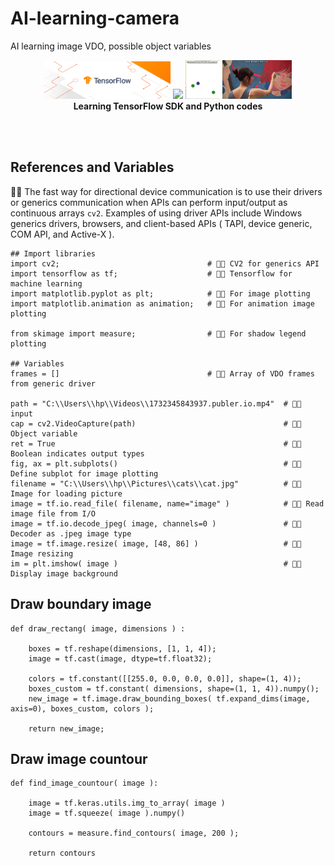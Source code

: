 # AI-learning-camera
AI learning image VDO, possible object variables

<p align="center" width="100%">
    <img width="40%" src="https://github.com/jkaewprateep/TF-and-JSON/blob/main/tensorflow_01.png">
    <img width="14%" src="https://github.com/jkaewprateep/AI-learning-camera/blob/main/Movement_detection.gif">
    <img width="11%" src="https://github.com/jkaewprateep/AI-learning-camera/blob/main/WaterWorld_GamePlay.gif">
    <img width="22%" src="https://github.com/jkaewprateep/AI-learning-camera/blob/main/girl_drawing.gif"> </br>
    <b> Learning TensorFlow SDK and Python codes </b> </br>
</p>
</br>
</br>

## References and Variables ##

🧸💬 The fast way for directional device communication is to use their drivers or generics communication when APIs can perform input/output as continuous arrays ```cv2```. Examples of using driver APIs include Windows generics drivers, browsers, and client-based APIs ( TAPI, device generic, COM API, and Active-X ).

```
## Import libraries
import cv2;                                 # 🧸💬 CV2 for generics API
import tensorflow as tf;                    # 🧸💬 Tensorflow for machine learning
import matplotlib.pyplot as plt;            # 🧸💬 For image plotting
import matplotlib.animation as animation;   # 🧸💬 For animation image plotting

from skimage import measure;                # 🧸💬 For shadow legend plotting

## Variables
frames = []                                 # 🧸💬 Array of VDO frames from generic driver

path = "C:\\Users\\hp\\Videos\\1732345843937.publer.io.mp4"  # 🧸💬 input
cap = cv2.VideoCapture(path)                                 # 🧸💬 Object variable
ret = True                                                   # 🧸💬 Boolean indicates output types
fig, ax = plt.subplots()                                     # 🧸💬 Define subplot for image plotting
filename = "C:\\Users\\hp\\Pictures\\cats\\cat.jpg"          # 🧸💬 Image for loading picture
image = tf.io.read_file( filename, name="image" )            # 🧸💬 Read image file from I/O
image = tf.io.decode_jpeg( image, channels=0 )               # 🧸💬 Decoder as .jpeg image type
image = tf.image.resize( image, [48, 86] )                   # 🧸💬 Image resizing
im = plt.imshow( image )                                     # 🧸💬 Display image background
```

## Draw boundary image ##

```
def draw_rectang( image, dimensions ) :

    boxes = tf.reshape(dimensions, [1, 1, 4]);
    image = tf.cast(image, dtype=tf.float32);
    
    colors = tf.constant([[255.0, 0.0, 0.0, 0.0]], shape=(1, 4));
    boxes_custom = tf.constant( dimensions, shape=(1, 1, 4)).numpy();
    new_image = tf.image.draw_bounding_boxes( tf.expand_dims(image, axis=0), boxes_custom, colors );
    
    return new_image;
```

## Draw image countour ##

```
def find_image_countour( image ):

    image = tf.keras.utils.img_to_array( image )
    image = tf.squeeze( image ).numpy()

    contours = measure.find_contours( image, 200 );

    return contours
```
